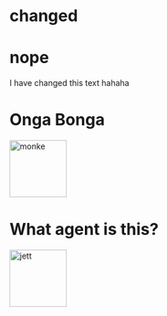 # changed
# nope
I have changed this text hahaha

# Onga Bonga 
<img src="https://www.balisafarimarinepark.com/wp-content/uploads/2019/02/Get-to-know-the-Proboscis-Monkey-2.jpg" alt="monke" style="height: 100px; width:100px;"/>

# What agent is this?
<img src="https://files.cults3d.com/uploaders/14684840/illustration-file/e52ddf50-dd29-45fc-b7a6-5fca62a84f18/jett-avatar.jpg" alt="jett" style="height: 100px; width:100px;"/>
